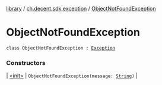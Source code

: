 [library](../../index.md) / [ch.decent.sdk.exception](../index.md) / [ObjectNotFoundException](./index.md)

# ObjectNotFoundException

`class ObjectNotFoundException : `[`Exception`](https://kotlinlang.org/api/latest/jvm/stdlib/kotlin/-exception/index.html)

### Constructors

| [&lt;init&gt;](-init-.md) | `ObjectNotFoundException(message: `[`String`](https://kotlinlang.org/api/latest/jvm/stdlib/kotlin/-string/index.html)`)` |

